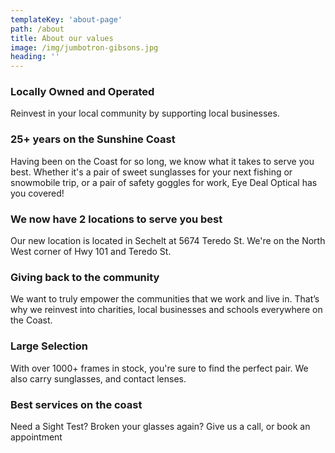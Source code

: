 ```yaml
---
templateKey: 'about-page'
path: /about
title: About our values
image: /img/jumbotron-gibsons.jpg
heading: ''
---
```

### Locally Owned and Operated
Reinvest in your local community by supporting local businesses. 

### 25+ years on the Sunshine Coast
Having been on the Coast for so long, we know what it takes to serve you best. Whether it's a pair of sweet sunglasses for your next fishing or snowmobile trip, or a pair of safety goggles for work, Eye Deal Optical has you covered!

### We now have 2 locations to serve you best
Our new location is located in Sechelt at 5674 Teredo St. We're on the North West corner of Hwy 101 and Teredo St.

### Giving back to the community
We want to truly empower the communities that we work and live in. That’s why we reinvest into charities, local businesses and schools everywhere on the Coast. 

### Large Selection
With over 1000+ frames in stock, you're sure to find the perfect pair. We also carry sunglasses, and contact lenses.

### Best services on the coast
Need a Sight Test? Broken your glasses again? Give us a call, or book an appointment
